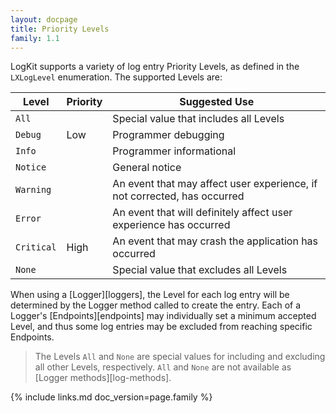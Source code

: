 ```yaml
---
layout: docpage
title: Priority Levels
family: 1.1
---
```


LogKit supports a variety of log entry Priority Levels, as defined in the `LXLogLevel` enumeration. The supported Levels are:

Level      | Priority | Suggested Use
---------- | -------- | ------------------------------------------------------------------------
`All`      |          | Special value that includes all Levels
`Debug`    | Low      | Programmer debugging
`Info`     |          | Programmer informational
`Notice`   |          | General notice
`Warning`  |          | An event that may affect user experience, if not corrected, has occurred
`Error`    |          | An event that will definitely affect user experience has occurred
`Critical` | High     | An event that may crash the application has occurred
`None`     |          | Special value that excludes all Levels

When using a [Logger][loggers], the Level for each log entry will be determined by the Logger method called to create the entry. Each of a Logger's [Endpoints][endpoints] may individually set a minimum accepted Level, and thus some log entries may be excluded from reaching specific Endpoints.

> The Levels `All` and `None` are special values for including and excluding all other Levels, respectively. `All` and `None` are not available as [Logger methods][log-methods].

{% include links.md doc_version=page.family %}

